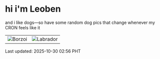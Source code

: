 # hi i'm Leoben

and i like dogs—so have some random dog pics that change whenever my CRON feels like it

|  |  |
|--------|----------|
| ![Borzoi](https://random-dog-vercel.vercel.app/api/random-borzoi?v=1761764161) | ![Labrador](https://random-dog-vercel.vercel.app/api/random-labrador?v=1761764161) |

Last updated: 2025-10-30 02:56 PHT
